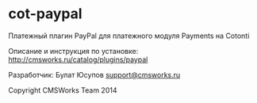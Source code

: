 cot-paypal
==========

Платежный плагин PayPal для платежного модуля Payments на Cotonti 

Описание и инструкция по установке: http://cmsworks.ru/catalog/plugins/paypal

Разработчик: Булат Юсупов support@cmsworks.ru

Copyright CMSWorks Team 2014
